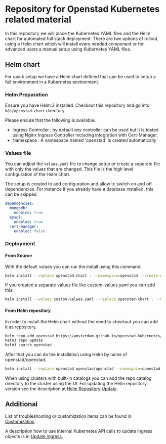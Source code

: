 # Repository for Openstad Kubernetes related material

In this repository we will place the Kubernetes YAML files and the Helm chart for automated full stack deployment.
There are two options of rollout, using a Helm chart which will install every needed component or for advanced users a manual setup using Kubernetes YAML files.

## Helm chart

For quick setup we have a Helm chart defined that can be used to setup a full environment in a Kubernetes environment.

### Helm Preparation

Ensure you have Helm 3 installed.
Checkout this repository and go into `k8s/openstad-chart` directory.

Please ensure that the following is available:

- Ingress Controller : by default any controller can be used but it is tested using Nginx Ingress Controller including integration with Cert-Manager.
- Namespace : A namespace named 'openstad' is created automatically

### Values file

You can adjust the `values.yaml` file to change setup or create a separate file with only the values that are changed.
This file is the high level configuration of the Helm chart.

The setup is created to add configuration and allow to switch on and off dependencies.
For instance if you already have a database installed, this can be skipped.

```yaml
dependencies:
  mongodb:
    enabled: true
  mysql:
    enabled: true
  cert-manager:
    enabled: false
```

### Deployment

#### From Source

With the default values you can run the install using this command.

```bash
helm install --replace openstad-chart . --namespace=openstad --create-namespace
```

If you created a separate values file like custom-values.yaml you can add this:

```bash
helm install --values custom-values.yaml --replace openstad-chart . --namespace=openstad --create-namespace
```

#### From Helm repository

In order to install the Helm chart without the need to checkout you can add it as repository.

```bash
helm repo add openstad https://amsterdam.github.io/openstad-kubernetes/
helm3 repo update
helm3 search openstad
```

After that you can do the installation using Helm by name of openstad/openstad.

```bash
helm install --replace openstad openstad/openstad --namespace=openstad --create-namespace
```

When using clusters with built-in catalogs you can add the repo catalog directory to the cluster using the UI.
For updating the Helm repository version see the description at [Helm Repository Update](docs/helm_repo_update.md).

## Additional

List of troubleshooting or customization items can be found in [Customization](docs/customization.md).

A description how to use internal Kubernetes API calls to update Ingress objects is in [Update Ingress](docs/update_ingress.md).
